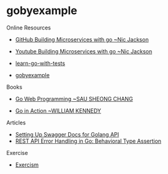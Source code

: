 # gobyexample

Online Resources
- [GitHub Building Microservices with go ~Nic Jackson](https://github.com/nicholasjackson/building-microservices-youtube)

- [Youtube Building Microservices with go ~Nic Jackson](https://www.youtube.com/watch?v=VzBGi_n65iU&list=PLmD8u-IFdreyh6EUfevBcbiuCKzFk0EW_)

- [learn-go-with-tests](https://quii.gitbook.io/learn-go-with-tests/)

- [gobyexample](https://gobyexample.com/) 

Books
- [Go Web Programming ~SAU SHEONG CHANG](https://drive.google.com/open?id=0Bx30jIsc6LPkeDdoTGhUdlFnTUU)

- [Go in Action ~WILLIAM KENNEDY](https://drive.google.com/file/d/1SvLnqoAm30nmkZVDd_bUPOSdwfjShahq/view?usp=sharing)

Articles
- [Setting Up Swagger Docs for Golang API](https://towardsdatascience.com/setting-up-swagger-docs-for-golang-api-8d0442263641)
- [REST API Error Handling in Go: Behavioral Type Assertion](https://medium.com/ki-labs-engineering/rest-api-error-handling-in-go-behavioral-type-assertion-509d93636afd)

Exercise
- [Exercism](https://exercism.io/my/tracks/go)
